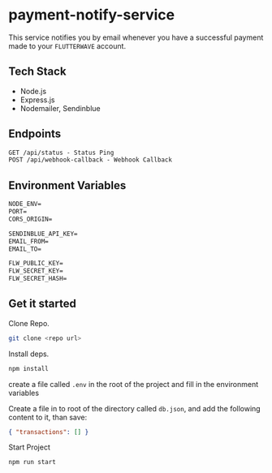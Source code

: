 # payment-notify-service

This service notifies you by email whenever you have a successful payment made to your `FLUTTERWAVE` account.

## Tech Stack

- Node.js
- Express.js
- Nodemailer, Sendinblue

## Endpoints

```txt
GET /api/status - Status Ping
POST /api/webhook-callback - Webhook Callback
```

## Environment Variables

```txt
NODE_ENV=
PORT=
CORS_ORIGIN=

SENDINBLUE_API_KEY=
EMAIL_FROM=
EMAIL_TO=

FLW_PUBLIC_KEY=
FLW_SECRET_KEY=
FLW_SECRET_HASH=
```

## Get it started

Clone Repo.

```bash
git clone <repo url>
```

Install deps.

```bash
npm install
```

create a file called `.env` in the root of the project and fill in the environment variables

Create a file in to root of the directory called `db.json`, and add the following content to it, than save:

```json
{ "transactions": [] }
```

Start Project

```bash
npm run start
```
